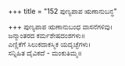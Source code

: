 +++
title = "152 ಪುಣ್ಯಪಾಪ ಋಣಾನುಬನ್ಧ"

+++
ಪುಣ್ಯಪಾಪ ಋಣಾನುಬಂಧ ವಾಸನೆಗಳಿವು।  
ಜನ್ಮಾಂತರದ ಕರ್ಮಶೇಷದಂಶಗಳು॥  
ಎಣ್ಣಿಕೆಗೆ ಸಿಲುಕದಾಕಸ್ಮಿಕ ಯದೃಚ್ಛೆಗಳು।  
ಸನ್ನಿಹಿತ ದೈವಿಕದೆ - ಮಂಕುತಿಮ್ಮ॥  
